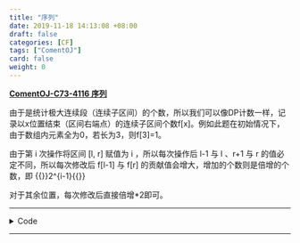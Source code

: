 ```yaml
---
title: "序列"
date: 2019-11-18 14:13:08 +08:00
draft: false
categories: [CF]
tags: ["ComentOJ"]
card: false
weight: 0
---
```

**[ ComentOJ-C73-4116 序列 ](https://cometoj.com/contest/73/problem/C?problem_id=4116)**

<!--more-->

由于是统计极大连续段（连续子区间）的个数，所以我们可以像DP计数一样，记录以x位置结束（区间右端点）的连续子区间个数f\[x\]。例如此题在初始情况下，由于数组内元素全为0，若长为3，则f\[3\]=1。

由于第 i 次操作将区间 \[l, r\] 赋值为 i ，所以每次操作后 l-1 与 l 、r+1 与 r 的值必定不同，所以每次修改后 f\[l-1\] 与 f\[r\] 的贡献值会增大，增加的个数则是倍增的个数，即 {{<latex>}}2^{i-1}{{</latex>}}

对于其余位置，每次修改后直接倍增*2即可。

----

<details>
<summary>Code</summary>

```cpp
#include <bits/stdc++.h>

using namespace std;
typedef long long ll;

const int MAXN = 2019;
const ll MOD = 20050321;

int n, m;
ll f[MAXN], p[MAXN];

#define DEBUG cout << "The Array: " ; for(int i = 1; i <= n; ++i) cout << f[i] << ' '; cout << endl;
int main(){
        ios::sync_with_stdio(false);
        cin.tie(0); cout.tie(0);

        cin >> n >> m;
        //cout << endl << "n: " << n << " m: " << m << endl << endl;
        p[0] = 1; for(int i = 1; i <= m; ++i) p[i] = (p[i-1]*2) % MOD;
        f[n] = 1;
        //DEBUG; cout << endl;
        for(int i = 1; i <= m; ++i){
                
                int l, r; cin >> l >> r;
                //cout << "l: " << l << " r: " << r << endl;

                for(int j = 1; j < l-1; ++j) f[j] = (f[j]*2) % MOD;
                for(int j = r+1; j <= n; ++j) f[j] = (f[j]*2) % MOD;

                f[l-1] = (f[l-1] + p[i-1]) % MOD;
                f[r] = (f[r] + p[i-1]) % MOD;
                //DEBUG;
                ll ans = 0;
                for(int j = 1; j <= n; ++j) ans = (ans + f[j]) % MOD;
                //cout << "The Ans: ";
                cout << ans << endl;
        }
}
```

</details>

----



